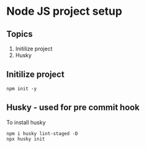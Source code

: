 # Node JS project setup

## Topics
1. Initilize project
2. Husky







## Initilize project
    npm init -y

## Husky - used for pre commit hook
To install husky

    npm i husky lint-staged -D
    npx husky init



